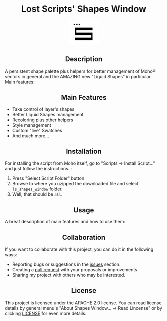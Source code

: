 <!DOCTYPE html>
<html lang="en">
<head>
	<meta charset="UTF-8">
	<!-- <title>Shapes Window's README Test</title> -->
</head>
<body>
	<h1 align="center">Lost Scripts' Shapes Window</h1>
	<p align="center"><img src="./ScriptResources/ls_readme_test/ls_shapes_window@2x.png" width="96" height="80"></img></p>
	<h2 align="center">Description</h2>
	<p>A persistent shape palette plus helpers for better management of Moho® vectors in general and the AMAZING new "Liquid Shapes" in particular. Main features:</p>
	<h2 align="center">Main Features</h2>
	<ul>
		<li>Take control of layer's shapes</li>
		<li>Better Liquid Shapes management</li>
		<li>Recoloring plus other helpers</li>
		<li>Style management</li>
		<li>Custom "live" Swatches</li>
		<li>And much more...</li>
	</ul>
	<h2 align="center">Installation</h2>
	<p>For installing the script from Moho itself, go to "Scripts -> Install Script..." and just follow the instructions. :</p>
	<ol>
		<li>Press "Select Script Folder" button.</li>
		<li>Browse to where you uzipped the downloaded file and select <code>ls_shapes_window</code> folder.</li>
		<li>Well, that should be <code>all</code>.</li>
	</ol>
	<h2 align="center">Usage</h2>
	<p>A breaf description of main features and how to use them:</p>
	<!-- <center><img src="https://bitbucket-assetroot.s3.amazonaws.com/c/photos/2024/Feb/07/2811124718-1-ls_shapes_window-logo_avatar.png" alt="Icon Image" width="500"></center> -->
	<h2 align="center">Collaboration</h2>
	<p>If you want to collaborate with this project, you can do it in the following ways:</p>
	<ul>
		<li>Reporting bugs or suggestions in the <a href="https://github.com/lost-scripts/ls_shapes_window/issues">issues</a> section.</li>
		<li>Creating a <a href="https://github.com/lost-scripts/ls_shapes_window/pulls">pull request</a> with your proposals or improvements</li>
		<li>Sharing my project with others who may be interested.</li>
	</ul>
	<h2 align="center">License</h2>
	<p>This project is licensed under the APACHE 2.0 license. You can read license details by general menu's "About Shapes Window... -> Read Lincense" or by clicking <a href="https://github.com/lost-scripts/ls_shapes_window/blob/main/LICENSE">LICENSE</a> for even more details.</p>
</body>
</html>
